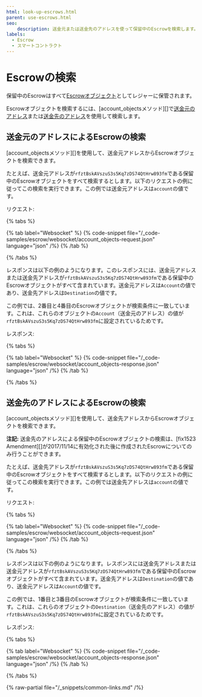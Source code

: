 ```yaml
---
html: look-up-escrows.html
parent: use-escrows.html
seo:
    description: 送金元または送金先のアドレスを使って保留中のEscrowを検索します。
labels:
  - Escrow
  - スマートコントラクト
---
```

# Escrowの検索

保留中のEscrowはすべて[Escrowオブジェクト](../../../concepts/payment-types/escrow.md)としてレジャーに保管されます。

Escrowオブジェクトを検索するには、[account_objectsメソッド][]で[送金元のアドレス](#送金元のアドレスによるescrowの検索)または[送金先のアドレス](#送金先のアドレスによるescrowの検索)を使用して検索します。

## 送金元のアドレスによるEscrowの検索

[account_objectsメソッド][]を使用して、送金元アドレスからEscrowオブジェクトを検索できます。

たとえば、送金元アドレスが`rfztBskAVszuS3s5Kq7zDS74QtHrw893fm`である保留中のEscrowオブジェクトをすべて検索するとします。以下のリクエストの例に従ってこの検索を実行できます。この例では送金元アドレスは`account`の値です。

リクエスト:

{% tabs %}

{% tab label="Websocket" %}
{% code-snippet file="/_code-samples/escrow/websocket/account_objects-request.json" language="json" /%}
{% /tab %}

{% /tabs %}


レスポンスは以下の例のようになります。このレスポンスには、送金元アドレスまたは送金先アドレスが`rfztBskAVszuS3s5Kq7zDS74QtHrw893fm`である保留中のEscrowオブジェクトがすべて含まれています。送金元アドレスは`Account`の値であり、送金先アドレスは`Destination`の値です。

この例では、2番目と4番目のEscrowオブジェクトが検索条件に一致しています。これは、これらのオブジェクトの`Account`（送金元のアドレス）の値が`rfztBskAVszuS3s5Kq7zDS74QtHrw893fm`に設定されているためです。

レスポンス:

{% tabs %}

{% tab label="Websocket" %}
{% code-snippet file="/_code-samples/escrow/websocket/account_objects-response.json" language="json" /%}
{% /tab %}

{% /tabs %}

## 送金先のアドレスによるEscrowの検索

[account_objectsメソッド][]を使用して、送金先アドレスからEscrowオブジェクトを検索できます。

**注記:** 送金先のアドレスによる保留中のEscrowオブジェクトの検索は、[fix1523 Amendment][]が2017/11/14に有効化された後に作成されたEscrowについてのみ行うことができます。

たとえば、送金先アドレスが`rfztBskAVszuS3s5Kq7zDS74QtHrw893fm`である保留中のEscrowオブジェクトをすべて検索するとします。以下のリクエストの例に従ってこの検索を実行できます。この例では送金先アドレスは`account`の値です。

リクエスト:

{% tabs %}

{% tab label="Websocket" %}
{% code-snippet file="/_code-samples/escrow/websocket/account_objects-request.json" language="json" /%}
{% /tab %}

{% /tabs %}


レスポンスは以下の例のようになります。レスポンスには送金先アドレスまたは送金元アドレスが`rfztBskAVszuS3s5Kq7zDS74QtHrw893fm`である保留中のEscrowオブジェクトがすべて含まれています。送金先アドレスは`Destination`の値であり、送金元アドレスは`Account`の値です。

この例では、1番目と3番目のEscrowオブジェクトが検索条件に一致しています。これは、これらのオブジェクトの`Destination`（送金先のアドレス）の値が`rfztBskAVszuS3s5Kq7zDS74QtHrw893fm`に設定されているためです。

レスポンス:

{% tabs %}

{% tab label="Websocket" %}
{% code-snippet file="/_code-samples/escrow/websocket/account_objects-response.json" language="json" /%}
{% /tab %}

{% /tabs %}

{% raw-partial file="/_snippets/common-links.md" /%}
